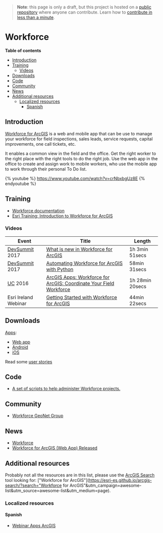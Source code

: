 > **Note**: this page is only a draft, but this project is hosted on a [public repository](https://github.com/hhkaos/awesome-arcgis) where anyone can contribute. Learn how to [contribute in less than a minute](https://github.com/hhkaos/awesome-arcgis/blob/master/CONTRIBUTING.md#contributions).

# Workforce

<!-- START doctoc generated TOC please keep comment here to allow auto update -->
<!-- DON'T EDIT THIS SECTION, INSTEAD RE-RUN doctoc TO UPDATE -->
**Table of contents**

- [Introduction](#introduction)
- [Training](#training)
  - [Videos](#videos)
- [Downloads](#downloads)
- [Code](#code)
- [Community](#community)
- [News](#news)
- [Additional resources](#additional-resources)
  - [Localized resources](#localized-resources)
    - [Spanish](#spanish)

<!-- END doctoc generated TOC please keep comment here to allow auto update -->

## Introduction

[Workforce for ArcGIS](http://workforce.arcgis.com/) is a web and mobile app that can be use to manage your workforce for field inspections, sales leads, service requests, capital improvements, one call tickets, etc.

It enables a common view in the field and the office. Get the right worker to the right place with the right tools to do the right job. Use the web app in the office to create and assign work to mobile workers, who use the mobile app to work through their personal To Do list.

{% youtube %} https://www.youtube.com/watch?v=crNbxbgUz8E {% endyoutube %}

## Training

* [Workforce documentation](http://doc.arcgis.com/en/workforce/)
* [Esri Training: Introduction to Workforce for ArcGIS](https://www.esri.com/training/catalog/57672f00c9e018c827307abb/introduction-to-workforce-for-arcgis/)

### Videos

|Event|Title|Length|
|---|---|---|
|[DevSummit](http://www.esri.com/events/devsummit) 2017|[What is new in Workforce for ArcGIS](http://www.esri.com/videos/watch?videoid=Gvu_pfYwgTs&title=what-is-new-in-workforce-for-arcgis)|1h 3min 51secs
|[DevSummit](http://www.esri.com/events/devsummit) 2017|[Automating Workforce for ArcGIS with Python](http://www.esri.com/videos/watch?videoid=7sum6LbLgrw&title=automating-workforce-for-arcgis-with-python)|58min 31secs
|[UC](http://www.esri.com/about/events/uc) 2016|[ArcGIS Apps: Workforce for ArcGIS: Coordinate Your Field Workforce](https://www.youtube.com/watch?v=3zNWJBi1_08)|1h 28min 20secs
|Esri Ireland Webinar|[Getting Started with Workforce for ArcGIS](https://www.youtube.com/watch?v=Lw8NVsoRc24)|44min 22secs

## Downloads

[Apps](http://doc.arcgis.com/en/workforce/requirements.html):
* [Web app](http://workforce.arcgis.com)
* [Android](https://play.google.com/store/apps/details?id=com.esri.workforce)
* [iOS](https://itunes.apple.com/app/workforce-for-arcgis/id1046591822)

Read some [user stories](http://www.esri.com/products/workforce)

## Code

* [A set of scripts to help administer Workforce projects.](https://github.com/Esri/workforce-scripts)

## Community

* [Workforce GeoNet Group](https://community.esri.com/groups/workforce-for-arcgis)

## News

* [Workforce](https://blogs.esri.com/esri/arcgis/tag/workforce-for-arcgis/)
* [Workforce for ArcGIS (Web App) Released](https://www.esri.com/arcgis-blog/products/workforce/field-mobility/workforce-for-arcgis-web-app-released/)


## Additional resources

Probably not all the resources are in this list, please use the [ArcGIS Search](https://esri-es.github.io/arcgis-search/) tool looking for: ["Workforce for ArcGIS"](https://esri-es.github.io/arcgis-search/?search="Workforce for ArcGIS"&utm_campaign=awesome-list&utm_source=awesome-list&utm_medium=page).

### Localized resources

#### Spanish

* [Webinar Apps ArcGIS](https://www.youtube.com/watch?v=EGUsNCs2g6c)
